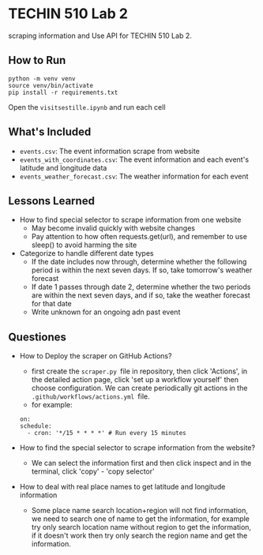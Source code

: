 # TECHIN 510 Lab 2

scraping information and Use API for TECHIN 510 Lab 2.

## How to Run
```
python -m venv venv
source venv/bin/activate
pip install -r requirements.txt
```
Open the `visitsestille.ipynb` and run each cell

## What's Included
- `events.csv`: The event information scrape from website
- `events_with_coordinates.csv`: The event information and each event's latitude and longitude data
- `events_weather_forecast.csv`: The weather information for each event
## Lessons Learned
- How to find special selector to scrape information from one website
  - May become invalid quickly with website changes
  - Pay attention to how often requests.get(url), and remember to use sleep() to avoid harming the site
- Categorize to handle different date types
  - If the date includes now through, determine whether the following period is within the next seven days. If so, take tomorrow's weather forecast
  - If date 1 passes through date 2, determine whether the two periods are within the next seven days, and if so, take the weather forecast for that date
  - Write unknown for an ongoing adn past event

## Questiones
- How to Deploy the scraper on GitHub Actions?
  - first create the `scraper.py `file in repository, then click 'Actions', in the detailed action page, click 'set up a workflow yourself' then choose configuration. We can create periodically git actions in the `.github/workflows/actions.yml `file. 
  - for example: 
  ```
  on:
  schedule:
    - cron: '*/15 * * * *' # Run every 15 minutes
  ```

- How to find the special selector to scrape information from the website?
  - We can select the information first and then click inspect and in the terminal, click 'copy' - 'copy selector'
- How to deal with real place names to get latitude and longitude information
  - Some place name search location+region will not find information, we need to search one of name to get the information, for example try only search location name without region to get the information, if it doesn't work then try only search the region name and get the information.